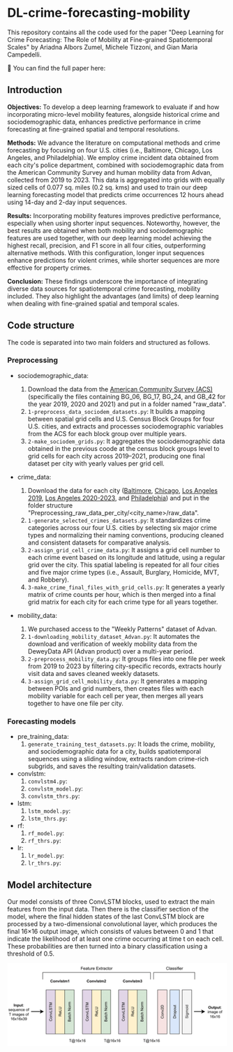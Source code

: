 # DL-crime-forecasting-mobility

This repository contains all the code used for the paper "Deep Learning for Crime Forecasting: The Role of Mobility at Fine-grained Spatiotemporal Scales" by Ariadna Albors Zumel, Michele Tizzoni, and Gian Maria Campedelli.

📄 You can find the full paper here:

## Introduction

**Objectives:** To develop a deep learning framework to evaluate if and how incorporating micro-level mobility features, alongside historical crime and sociodemographic data, enhances predictive performance in crime forecasting at fine-grained spatial and temporal resolutions.

**Methods:** We advance the literature on computational methods and crime forecasting by focusing on four U.S. cities (i.e., Baltimore, Chicago, Los Angeles, and Philadelphia). We employ crime incident data obtained from each city's police department, combined with sociodemographic data from the American Community Survey and human mobility data from Advan, collected from 2019 to 2023. This data is aggregated into grids with equally sized cells of 0.077 sq. miles (0.2 sq. kms) and used to train our deep learning forecasting model that predicts crime occurrences 12 hours ahead using 14-day and 2-day input sequences.

**Results:** Incorporating mobility features improves predictive performance, especially when using shorter input sequences. Noteworthy, however, the best results are obtained when both mobility and sociodemographic features are used together, with our deep learning model achieving the highest recall, precision, and F1 score in all four cities, outperforming alternative methods. With this configuration, longer input sequences enhance predictions for violent crimes, while shorter sequences are more effective for property crimes.

**Conclusion:** These findings underscore the importance of integrating diverse data sources for spatiotemporal crime forecasting, mobility included. They also highlight the advantages (and limits) of deep learning when dealing with fine-grained spatial and temporal scales.


## Code structure

The code is separated into two main folders and structured as follows.

### Preprocessing
- sociodemographic_data:
  1. Download the data from the [American Community Survey (ACS)](https://www2.census.gov/geo/tiger/TIGER_DP/) (specifically the files containing BG_06, BG_17, BG_24, and GB_42 for the year 2019, 2020 and 2021) and put in a folder named "raw_data".
  2. `1-preprocess_data_sociodem_datasets.py`: It builds a mapping between spatial grid cells and U.S. Census Block Groups for four U.S. cities, and extracts and processes sociodemographic variables from the ACS for each block group over multiple years.
  3. `2-make_sociodem_grids.py`: It aggregates the sociodemographic data obtained in the previous coode at the census block groups level to grid cells for each city across 2019–2021, producing one final dataset per city with yearly values per grid cell.
 
- crime_data:
  1. Download the data for each city ([Baltimore](https://data.baltimorecity.gov/datasets/baltimore::part-1-crime-data-legacy-srs/about), [Chicago](https://data.cityofchicago.org/Public-Safety/Crimes-2001-to-Present/ijzp-q8t2/about_data), [Los Angeles 2019](https://data.lacity.org/Public-Safety/Crime-Data-from-2010-to-2019/63jg-8b9z/about_data), [Los Angeles 2020-2023](https://data.lacity.org/Public-Safety/Crime-Data-from-2020-to-Present/2nrs-mtv8/about_data), and [Philadelphia](https://opendataphilly.org/datasets/crime-incidents/)) and put in the folder structure "Preprocessing_raw_data_per_city/<city_name>/raw_data".
  2. `1-generate_selected_crimes_datasets.py`: It standardizes crime categories across our four U.S. cities by selecting six major crime types and normalizing their naming conventions, producing cleaned and consistent datasets for comparative analysis.
  3. `2-assign_grid_cell_crime_data.py`: It assigns a grid cell number to each crime event based on its longitude and latitude, using a regular grid over the city. This spatial labeling is repeated for all four cities and five major crime types (i.e., Assault, Burglary, Homicide, MVT, and Robbery).
  4. `3-make_crime_final_files_with_grid_cells.py`: It generates a yearly matrix of crime counts per hour, which is then merged into a final grid matrix for each city for each crime type for all years together.
 
- mobility_data: 
  1. We purchased access to the "Weekly Patterns" dataset of Advan.
  2. `1-downloading_mobility_dataset_Advan.py`: It automates the download and verification of weekly mobility data from the DeweyData API (Advan product) over a multi-year period.
  3. `2-preprocess_mobility_data.py`: It groups files into one file per week from 2019 to 2023 by filtering city-specific records, extracts hourly visit data and saves cleaned weekly datasets.
  4. `3-assign_grid_cell_mobility_data.py`: It generates a mapping between POIs and grid numbers, then creates files with each mobility variable for each cell per year, then merges all years together to have one file per city.

### Forecasting models
- pre_training_data:
  1. `generate_training_test_datasets.py`: It loads the crime, mobility, and sociodemographic data for a city, builds spatiotemporal sequences using a sliding window, extracts random crime-rich subgrids, and saves the resulting train/validation datasets.
- convlstm:
  1. `convlstm4.py`:
  2. `convlstm_model.py`:
  3. `convlstm_thrs.py`:
- lstm:
  1. `lstm_model.py`:
  2. `lstm_thrs.py`:
- rf:
  1. `rf_model.py`:
  2. `rf_thrs.py`:
- lr:
  1. `lr_model.py`:
  2. `lr_thrs.py`:

## Model architecture
Our model consists of three ConvLSTM blocks, used to extract the main features from the input data. Then there is the classifier section of the model, where the final hidden states of the last ConvLSTM block are processed by a two-dimensional convolutional layer, which produces the final 16×16 output image, which consists of values between 0 and 1 that indicate the likelihood of at least one crime occurring at time t on each cell. These probabilities are then turned into a binary classification using a threshold of 0.5. 

![Model architecture](model_architecture.png)

